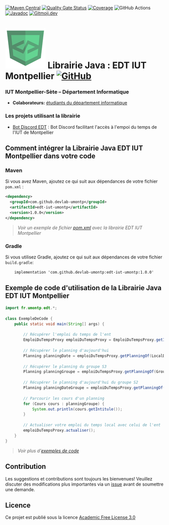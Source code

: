 [![Maven Central](https://img.shields.io/maven-central/v/com.github.devlab-umontp/edt-iut-umontp.svg?label=Maven%20Central)](https://search.maven.org/search?q=g:%22com.github.devlab-umontp%22%20AND%20a:%22edt-iut-umontp%22)
[![Quality Gate Status](https://sonarcloud.io/api/project_badges/measure?project=DevLab-umontp_API-JAVA-EDT&metric=alert_status)](https://sonarcloud.io/dashboard?id=DevLab-umontp_API-JAVA-EDT)
[![Coverage](https://sonarcloud.io/api/project_badges/measure?project=DevLab-umontp_API-JAVA-EDT&metric=coverage)](https://sonarcloud.io/dashboard?id=DevLab-umontp_API-JAVA-EDT)
![GitHub Actions](https://github.com/DevLab-umontp/API-JAVA-EDT/workflows/Java%20CI%20with%20Maven/badge.svg)
[![Javadoc](https://img.shields.io/badge/JavaDoc-Online-green)](https://mathieusoysal.github.io/stats/api-java-edt)
[![Gitmoji.dev](https://img.shields.io/badge/gitmoji-%20😜%20😍-FFDD67.svg?style=flat-square)](https://gitmoji.dev)

# ![](ressources/devicon.png) Librairie Java : EDT IUT Montpellier [![GitHub](https://img.shields.io/github/license/DevLab-umontp/API-JAVA-EDT)](https://github.com/DevLab-umontp/API-JAVA-EDT/blob/master/LICENSE)

### IUT Montpellier-Sète – Département Informatique
* **Colaborateurs:** [étudiants du département informatique](https://iut-montpellier-sete.edu.umontpellier.fr/dut-informatique/)

### Les projets utilisant la librairie 
 - [Bot Discord EDT](https://github.com/DevLab-umontp/BOT-DISCORD-EDT) : Bot Discord facilitant l'accès à l'empoi du temps de l'IUT de Montpellier

## Comment intégrer la Librairie Java EDT IUT Montpellier dans votre code

### Maven 

Si vous avez Maven, ajoutez ce qui suit aux dépendances de votre fichier `pom.xml` :

```xml
<dependency>
  <groupId>com.github.devlab-umontp</groupId>
  <artifactId>edt-iut-umontp</artifactId>
  <version>1.0.0</version>
</dependency>
```
>*Voir un exemple de fichier [pom.xml](https://github.com/DevLab-umontp/Librarie-Java-EDT/blob/main/ressources/pom.xml#L20L24) avec la librairie EDT IUT Montpellier*
### Gradle

Si vous utilisez Gradle, ajoutez ce qui suit aux dépendances de votre fichier `build.gradle`:

```
    implementation 'com.github.devlab-umontp:edt-iut-umontp:1.0.0'
```

## Exemple de code d'utilisation de la Librairie Java EDT IUT Montpellier

```java
import fr.umontp.edt.*;

class ExempleDeCode {
    public static void main(String[] args) {

        // Récupérer l'emploi du temps de l'ent
        EmploiDuTempsProxy emploiDuTempsProxy = EmploiDuTempsProxy.getInstance();

        // Récupérer le planning d'aujourd'hui
        Planning planningDate = emploiDuTempsProxy.getPlanningOf(LocalDate.now());

        // Récupérer le planning du groupe S3
        Planning planningGroupe = emploiDuTempsProxy.getPlanningOf(Groupe.S3);

        // Récupérer le planning d'aujourd'hui du groupe S2
        Planning planningDateGroupe = emploiDuTempsProxy.getPlanningOf(LocalDate.now(), Groupe.S2);
        
        // Parcourir les cours d'un planning
        for (Cours cours : planningGroupe) {
            System.out.println(cours.getIntitule());
        }

        // Actualiser votre emploi du temps local avec celui de l'ent
        emploiDuTempsProxy.actualiser();
    }
}
```
>*Voir plus d'[exemples de code](ressources/ExempleDeCode.java)*
## Contribution
Les suggestions et contributions sont toujours les bienvenues! Veuillez discuter des modifications plus importantes via un [issue](https://github.com/DevLab-umontp/Librarie-Java-EDT/issues) avant de soumettre une demande.

## Licence

Ce projet est publié sous la licence [Academic Free License 3.0](https://github.com/DevLab-umontp/Librarie-Java-EDT/blob/main/LICENSE)
